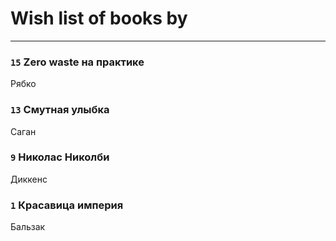 # Wish list of books by [](https://plus.google.com/u/0/118248226132797004598/)
---

### `15` Zero waste на практике
Рябко

### `13` Смутная улыбка
Саган

### `9` Николас Николби
Диккенс

### `1` Красавица империя
Бальзак

